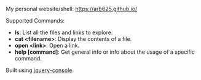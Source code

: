 My personal website/shell: <https://arb625.github.io/>

Supported Commands:

* **ls**: List all the files and links to explore.
* **cat \<filename\>**: Display the contents of a file.
* **open \<link\>**: Open a link.
* **help [command]**: Get general info or info about the usage of a specific command.

Built using [jquery-console](https://github.com/chrisdone/jquery-console).
